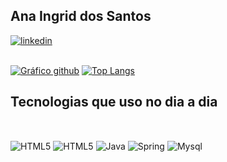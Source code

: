 ## Ana Ingrid dos Santos

[![linkedin](https://img.shields.io/badge/LinkedIn-0077B5?style=for-the-badge&logo=linkedin&logoColor=white&)](https://www.linkedin.com/in/ana-ingrid-dos-santos/)<br><br>

[![Gráfico github](https://github-readme-stats.vercel.app/api?username=AnaIngrid&theme=transparent)]()
[![Top Langs](https://github-readme-stats.vercel.app/api/top-langs/?username=AnaIngrid&layout=compact&theme=transparent)]()

## Tecnologias que uso no dia a dia

<div style=" display: inline_block"><br>

<img align="center" alt="HTML5" src="https://img.shields.io/badge/CSS3-1572B6?style=for-the-badge&logo=css3&logoColor=white
"/>
<img align="center" alt="HTML5" src="https://img.shields.io/badge/HTML5-E34F26?style=for-the-badge&logo=html5&logoColor=white
"/>
<img align="center" alt="Java" src="https://img.shields.io/badge/Java-ED8B00?style=for-the-badge&logo=openjdk&logoColor=white
"/>
<img align="center" alt="Spring" src="https://img.shields.io/badge/Spring-6DB33F?style=for-the-badge&logo=spring&logoColor=white"/>
<img align="center" alt="Mysql" src="https://img.shields.io/badge/MySQL-005C84?style=for-the-badge&logo=mysql&logoColor=white"/>
</div>